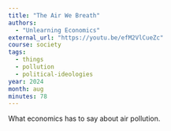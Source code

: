 ```yaml
---
title: "The Air We Breath"
authors:
  - "Unlearning Economics"
external_url: "https://youtu.be/efM2VlCueZc"
course: society
tags:
  - things
  - pollution
  - political-ideologies
year: 2024
month: aug
minutes: 78
---
```


What economics has to say about air pollution.
